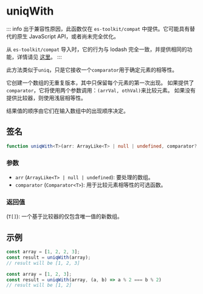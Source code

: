 # uniqWith

::: info
出于兼容性原因，此函数仅在 `es-toolkit/compat` 中提供。它可能具有替代的原生 JavaScript API，或者尚未完全优化。

从 `es-toolkit/compat` 导入时，它的行为与 lodash 完全一致，并提供相同的功能，详情请见 [这里](../../../compatibility.md)。
:::

此方法类似于`uniq`，只是它接收一个`comparator`用于确定元素的相等性。

它创建一个数组的无重复版本，其中只保留每个元素的第一次出现。
如果提供了`comparator`，它将使用两个参数调用：`(arrVal, othVal)`来比较元素。
如果没有提供比较器，则使用浅层相等性。

结果值的顺序由它们在输入数组中的出现顺序决定。

## 签名

```typescript
function uniqWith<T>(arr: ArrayLike<T> | null | undefined, comparator?: Comparator<T>): T[];
```

### 参数

- `arr` (`ArrayLike<T> | null | undefined`): 要处理的数组。
- `comparator` (`Comparator<T>`): 用于比较元素相等性的可选函数。

### 返回值

(`T[]`): 一个基于比较器的仅包含唯一值的新数组。

## 示例

```typescript
const array = [1, 2, 2, 3];
const result = uniqWith(array);
// result will be [1, 2, 3]

const array = [1, 2, 3];
const result = uniqWith(array, (a, b) => a % 2 === b % 2)
// result will be [1, 2]
```